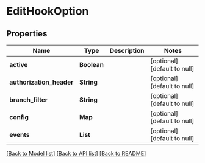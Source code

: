# EditHookOption
## Properties

| Name | Type | Description | Notes |
|------------ | ------------- | ------------- | -------------|
| **active** | **Boolean** |  | [optional] [default to null] |
| **authorization\_header** | **String** |  | [optional] [default to null] |
| **branch\_filter** | **String** |  | [optional] [default to null] |
| **config** | **Map** |  | [optional] [default to null] |
| **events** | **List** |  | [optional] [default to null] |

[[Back to Model list]](../README.md#documentation-for-models) [[Back to API list]](../README.md#documentation-for-api-endpoints) [[Back to README]](../README.md)

